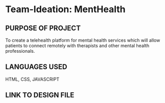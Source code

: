 # Team-Ideation: MentHealth


## PURPOSE OF PROJECT
To create a telehealth platform for mental health services which will allow patients to connect remotely with therapists and other mental health professionals.

## LANGUAGES USED
HTML, CSS, JAVASCRIPT

## LINK TO DESIGN FILE
[]()


